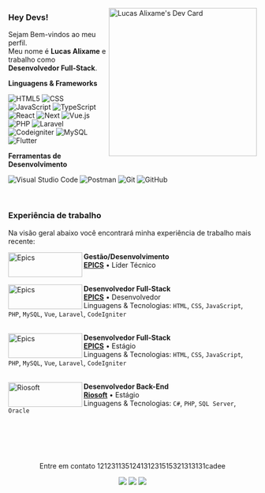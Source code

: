 <a href="https://app.daily.dev/alixame"><img src="https://api.daily.dev/devcards/v2/ePCW5fhXa01kWfTj9vDqP.png?r=46w&type=default" min-width="300px" max-width="300px" width="300px" align="right" alt="Lucas Alixame's Dev Card"/></a>

### Hey Devs!

<p align="left"> 
  Sejam Bem-vindos ao meu perfil.<br>
  Meu nome é <strong>Lucas Alixame</strong> e trabalho como <strong>Desenvolvedor Full-Stack</strong>.
</p>

**Linguagens & Frameworks**

  ![HTML5](https://img.shields.io/badge/-HTML5-333333?style=for-the-badge&logo=HTML5)
  ![CSS](https://img.shields.io/badge/-CSS-333333?style=for-the-badge&logo=CSS3&logoColor=1572B6)
  ![JavaScript](https://img.shields.io/badge/-JavaScript-333333?style=for-the-badge&logo=javascript)
  ![TypeScript](https://img.shields.io/badge/-TypeScript-333333?style=for-the-badge&logo=typescript)
  ![React](https://img.shields.io/badge/-React-333333?style=for-the-badge&logo=react)
  ![Next](https://img.shields.io/badge/-Next.js-333333?style=for-the-badge&logo=next.js)
  ![Vue.js](https://img.shields.io/badge/-Vue.js-333333?style=for-the-badge&logo=vue.js)
  ![PHP](https://img.shields.io/badge/-PHP-333333?style=for-the-badge&logo=php)
  ![Laravel](https://img.shields.io/badge/-Laravel-333333?style=for-the-badge&logo=laravel)
  ![Codeigniter](https://img.shields.io/badge/-Codeigniter%20Native-333333?style=for-the-badge&logo=codeigniter)
  ![MySQL](https://img.shields.io/badge/-MySQL-333333?style=for-the-badge&logo=mysql)
  ![Flutter](https://img.shields.io/badge/-Flutter-333333?style=for-the-badge&logo=flutter)

**Ferramentas de Desenvolvimento**

  ![Visual Studio Code](https://img.shields.io/badge/-Visual%20Studio%20Code-333333?style=for-the-badge&logo=visual-studio-code&logoColor=007ACC)
  ![Postman](https://img.shields.io/badge/-Postman-333333?style=for-the-badge&logo=postman)
  ![Git](https://img.shields.io/badge/-Git-333333?style=for-the-badge&logo=git)
  ![GitHub](https://img.shields.io/badge/-GitHub-333333?style=for-the-badge&logo=github)  

<br/>

### Experiência de trabalho 
Na visão geral abaixo você encontrará minha experiência de trabalho mais recente:

[<img align="left" width="150px" height="50px" alt="Epics" src="https://www.epics.com.br/assets/logos/logo-epics-branco.svg"/>](https://epics.com.br/)

**Gestão/Desenvolvimento** \
[**EPICS**](https://epics.com.br/) • Líder Técnico \
<br/>

[<img align="left" width="150px" height="50px" alt="Epics" src="https://www.epics.com.br/assets/logos/logo-epics-branco.svg"/>](https://epics.com.br/)

**Desenvolvedor Full-Stack** \
[**EPICS**](https://epics.com.br/) • Desenvolvedor \
Linguagens & Tecnologias: `HTML`, `CSS`, `JavaScript`, `PHP`, `MySQL`, `Vue`, `Laravel`, `CodeIgniter`\
<br/>

[<img align="left" width="150px" height="50px" alt="Epics" src="https://www.epics.com.br/assets/logos/logo-epics-branco.svg"/>](https://epics.com.br/)

**Desenvolvedor Full-Stack** \
[**EPICS**](https://epics.com.br/) • Estágio \
Linguagens & Tecnologias: `HTML`, `CSS`, `JavaScript`, `PHP`, `MySQL`, `Vue`, `Laravel`, `CodeIgniter`\
<br/>

[<img align="left" width="150px" height="50px" alt="Riosoft" src="https://riosoft.com.br/wp-content/uploads/2024/01/Riosoft-Logo-512x512-1.png"/>](https://riosoft.com.br)

**Desenvolvedor Back-End** \
[**Riosoft**](https://www.riosoft.com.br/) • Estágio \
Linguagens & Tecnologias: `C#`, `PHP`, `SQL Server`, `Oracle`\
<br/>

<br/>
<br/>
<br/>
 
<p align="center">
  Entre em contato 121231135124131231515321313131cadee
</p>

<p align="center">
  <a href="https://alixame.dev/" alt="Site Pessoal">
  <img src="https://img.shields.io/badge/-Site Pessoal-0e76a8?style=flat-square&logo=stars&logoColor=white&link=http://alixame.dev/" /></a>
  
  <a href="https://www.linkedin.com/in/lucas-alixame-2747a01b7/" alt="Linkedin">
  <img src="https://img.shields.io/badge/-Linkedin-0e76a8?style=flat-square&logo=Linkedin&logoColor=white&link=https://www.linkedin.com/in/lucas-alixame-2747a01b7/" /></a>

  <a href="https://api.whatsapp.com/send?1=pt_BR&phone=5517992162676" alt="WhatsApp">
  <img src="https://img.shields.io/badge/-WhatsApp-25d366?style=flat-square&labelColor=25d366&logo=whatsapp&logoColor=white&link=https://api.whatsapp.com/send?1=pt_BR&phone=5517992162676"/></a>

</p>  

